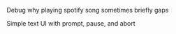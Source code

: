 Debug why playing spotify song sometimes briefly gaps

Simple text UI with prompt, pause, and abort
